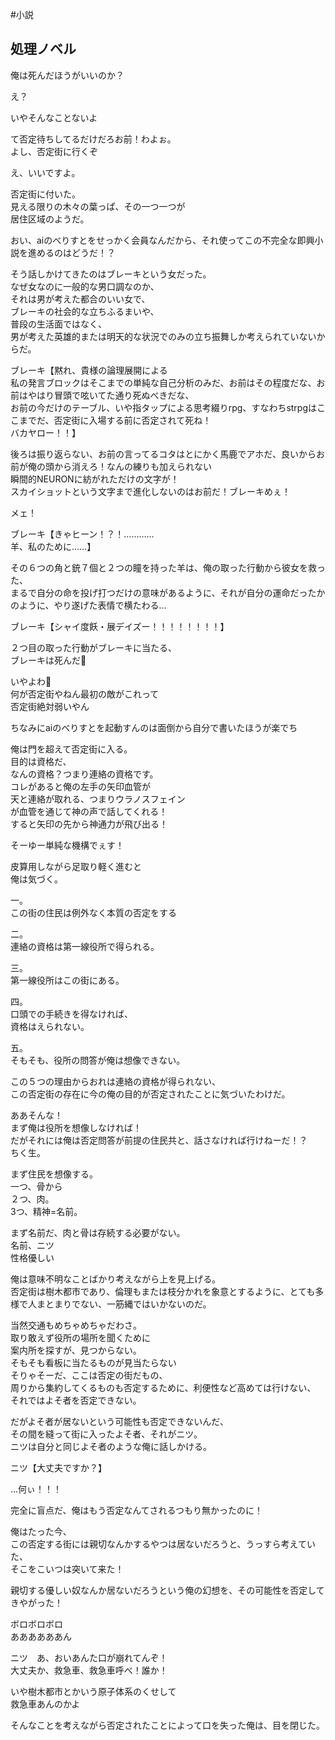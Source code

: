 #小説 

## 処理ノベル

俺は死んだほうがいいのか？  
  
え？  
  
いやそんなことないよ  
  
て否定待ちしてるだけだろお前！わよぉ。  
よし、否定街に行くぞ  
  
え、いいですよ。  
  
否定街に付いた。  
見える限りの木々の葉っぱ、その一つ一つが  
居住区域のようだ。  
  
おい、aiのべりすとをせっかく会員なんだから、それ使ってこの不完全な即興小説を進めるのはどうだ！？  
  
そう話しかけてきたのはブレーキという女だった。  
なぜ女なのに一般的な男口調なのか、  
それは男が考えた都合のいい女で、  
ブレーキの社会的な立ちふるまいや、  
普段の生活面ではなく、  
男が考えた英雄的または明天的な状況でのみの立ち振舞しか考えられていないからだ。  
  
ブレーキ【黙れ、貴様の論理展開による  
私の発言ブロックはそこまでの単純な自己分析のみだ、お前はその程度だな、お前はやはり冒頭で呟いてた通り死ぬべきだな、  
お前の今だけのテーブル、いや指タップによる思考綴りrpg、すなわちstrpgはここまでだ、否定街に入場する前に否定されて死ね！  
バカヤロー！！】  
  
後ろは振り返らない、お前の言ってるコタはとにかく馬鹿でアホだ、良いからお前が俺の頭から消えろ！なんの練りも加えられない  
瞬間的NEURONに紡がれただけの文字が！  
スカイショットという文字まで進化しないのはお前だ！ブレーキめぇ！  
  
メェ！  
  
ブレーキ【きゃヒーン！？！…………  
羊、私のために……】  
  
その６つの角と銃７個と２つの瞳を持った羊は、俺の取った行動から彼女を救った、  
まるで自分の命を投げ打つだけの意味があるように、それが自分の運命だったかのように、やり遂げた表情で横たわる…  
  
ブレーキ【シャイ度飫・展デイズー！！！！！！！！】  
  
２つ目の取った行動がブレーキに当たる、  
ブレーキは死んだ🤣  
  
いやよわ🤣  
何が否定街やねん最初の敵がこれって  
否定街絶対弱いやん  
  
ちなみにaiのべりすとを起動すんのは面倒から自分で書いたほうが楽でち  
  
俺は門を超えて否定街に入る。  
目的は資格だ、  
なんの資格？つまり連絡の資格です。  
コレがあると俺の左手の矢印血管が  
天と連絡が取れる、つまりウラノスフェイン  
が血管を通じて神の声で話してくれる！  
すると矢印の先から神通力が飛び出る！  
  
そーゆー単純な機構でぇす！  
  
皮算用しながら足取り軽く進むと  
俺は気づく。  
  
一。  
この街の住民は例外なく本質の否定をする  
  
二。  
連絡の資格は第一線役所で得られる。  
  
三。  
第一線役所はこの街にある。  
  
四。  
口頭での手続きを得なければ、  
資格はえられない。  
  
五。  
そもそも、役所の問答が俺は想像できない。  
  
この５つの理由からおれは連絡の資格が得られない、  
この否定街の存在に今の俺の目的が否定されたことに気づいたわけだ。  
  
  
  
ああそんな！  
まず俺は役所を想像しなければ！  
だがそれには俺は否定問答が前提の住民共と、話さなければ行けねーだ！？  
ちく生。  
  
まず住民を想像する。  
一つ、骨から  
２つ、肉。  
3つ、精神=名前。  
  
  
まず名前だ、肉と骨は存続する必要がない。  
名前、ニツ  
性格優しい  
  
  
俺は意味不明なことばかり考えながら上を見上げる。  
否定街は樹木都市であり、倫理もまたは枝分かれを象意とするように、とても多様で人まとまりでない、一筋縄ではいかないのだ。  
  
当然交通もめちゃめちゃだわさ。  
取り敢えず役所の場所を聞くために  
案内所を探すが、見つからない。  
そもそも看板に当たるものが見当たらない  
そりゃそーだ、ここは否定の街だもの、  
周りから集約してくるものも否定するために、利便性など高めては行けない、  
それではよそ者を否定できない。  
  
だがよそ者が居ないという可能性も否定できないんだ、  
その間を縫って街に入ったよそ者、それがニツ。  
ニツは自分と同じよそ者のような俺に話しかける。  
  
ニツ【大丈夫ですか？】  
  
…何ぃ！！！  
  
完全に盲点だ、俺はもう否定なんてされるつもり無かったのに！  
  
俺はたった今、  
この否定する街には親切なんかするやつは居ないだろうと、うっすら考えていた、  
そこをこいつは突いて来た！  
  
親切する優しい奴なんか居ないだろうという俺の幻想を、その可能性を否定してきやがった！  
  
ボロボロボロ  
ああああああん  
  
ニツ　あ、おいあんた口が崩れてんぞ！  
大丈夫か、救急車、救急車呼べ！誰か！  
  
いや樹木都市とかいう原子体系のくせして  
救急車あんのかよ  
  
そんなことを考えながら否定されたことによって口を失った俺は、目を閉じた。